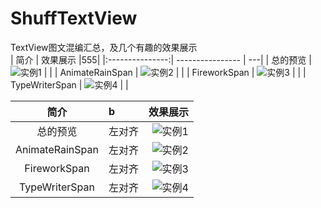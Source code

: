 # ShuffTextView
TextView图文混编汇总，及几个有趣的效果展示</br>
 |       简介       |     效果展示      |555|
 |:---------------:| ---------------- | ---|
 |        总的预览   |  ![实例1](https://github.com/coding404/ShuffTextView/blob/master/preview/ShuffTextViewDemo.gif "这是第一个示例")  | |
 |  AnimateRainSpan |  ![实例2](https://github.com/coding404/ShuffTextView/blob/master/preview/AnimateRainSpan.gif "这是第二个示例图片")  | |
 |  FireworkSpan    |  ![实例3](https://github.com/coding404/ShuffTextView/blob/master/preview/FireworkSpan.gif "这是第三个示例图片")  | |
 |  TypeWriterSpan  |  ![实例4](https://github.com/coding404/ShuffTextView/blob/master/preview/TypeWriterSpan.gif "这是第四个示例图片")  | |
 
 
 
 |    简介    |       b       |      效果展示     |
 |:-------:|:------------- | ----------:|
 |        总的预览   |     左对齐    |  ![实例1](https://github.com/coding404/ShuffTextView/blob/master/preview/ShuffTextViewDemo.gif "这是第一个示例")  |
 |  AnimateRainSpan |     左对齐    |  ![实例2](https://github.com/coding404/ShuffTextView/blob/master/preview/AnimateRainSpan.gif "这是第二个示例图片")  |
 |  FireworkSpan    |     左对齐    |  ![实例3](https://github.com/coding404/ShuffTextView/blob/master/preview/FireworkSpan.gif "这是第三个示例图片")  |
 |  TypeWriterSpan  |     左对齐    |  ![实例4](https://github.com/coding404/ShuffTextView/blob/master/preview/TypeWriterSpan.gif "这是第四个示例图片")  |